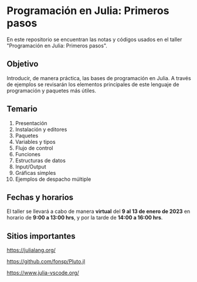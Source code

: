 # Programación en Julia:  Primeros pasos

En este repositorio se encuentran las notas y códigos usados en el taller "Programación en Julia:  Primeros pasos".

## Objetivo
Introducir, de manera práctica, las bases de programación en
Julia.  A través de ejemplos se revisarán los elementos principales de
este lenguaje de programación y paquetes más útiles.

## Temario
1.  Presentación
2.  Instalación y editores
3.  Paquetes
4.  Variables y tipos 
5.  Flujo de control
6.  Funciones
7.  Estructuras de datos
8.  Input/Output
9.  Gráficas simples
10. Ejemplos de despacho múltiple

## Fechas y horarios
El taller se llevará a cabo de manera **virtual** del **9 al 13 de enero de 2023** en horario de **9:00 a 13:00 hrs**, y por la tarde de **14:00 a 16:00 hrs**.

## Sitios importantes
https://julialang.org/

https://github.com/fonsp/Pluto.jl

https://www.julia-vscode.org/
